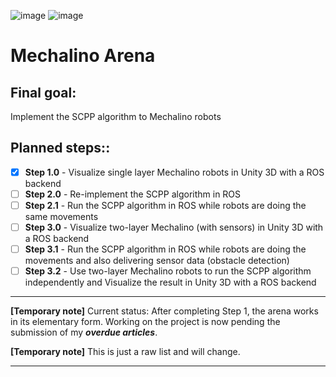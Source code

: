 ![image](https://img.shields.io/badge/ROS-22314E?style=for-the-badge&logo=ROS&logoColor=white)
![image](https://img.shields.io/badge/Unity-100000?style=for-the-badge&logo=unity&logoColor=white)

# Mechalino Arena

## Final goal:
Implement the SCPP algorithm to Mechalino robots
## Planned steps::
 - [X] **Step 1.0** - Visualize single layer Mechalino robots in Unity 3D with a ROS backend
 - [ ] **Step 2.0** - Re-implement the SCPP algorithm in ROS
 - [ ] **Step 2.1** - Run the SCPP algorithm in ROS while robots are doing the same movements
 - [ ] **Step 3.0** - Visualize two-layer Mechalino (with sensors) in Unity 3D with a ROS backend
 - [ ] **Step 3.1** - Run the SCPP algorithm in ROS while robots are doing the movements and also delivering sensor data (obstacle detection)
 - [ ] **Step 3.2** - Use two-layer Mechalino robots to run the SCPP algorithm independently and Visualize the result in Unity 3D with a ROS backend
       
_____________________________________________________
  **[Temporary note]** Current status:  After completing Step 1, the arena works in its elementary form. Working on the project is now pending the submission of my ***overdue articles***.
  
  **[Temporary note]** This is just a raw list and will change. 
_____________________________________________________

